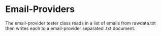 # Email-Providers
The email-provider tester class reads in a list of emails from rawdata.txt then writes each to a email-provider separated .txt document.
